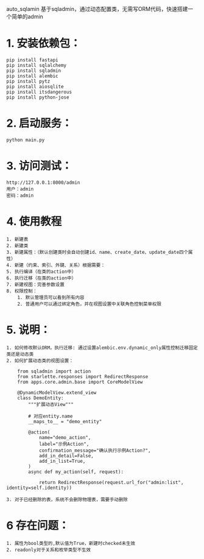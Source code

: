 auto_sqlamin 基于sqladmin，通过动态配置类，无需写ORM代码，快速搭建一个简单的admin 
# 1. 安装依赖包：
    pip install fastapi 
    pip install sqlalchemy 
    pip install sqladmin 
    pip install alembic 
    pip install pytz 
    pip install aiosqlite 
    pip install itsdangerous 
    pip install python-jose 
# 2. 启动服务：
    python main.py

# 3. 访问测试：
    http://127.0.0.1:8000/admin
    用户：admin
    密码：admin

# 4. 使用教程
    1. 新建表
    2. 新建类
    3. 新建属性：（默认创建类时会自动创建id、name、create_date、update_date四个属性）
    4. 新建（约束、索引、外键、关系）根据需要：
    5. 执行编译（在类的action中）
    6. 执行迁移（在类的action中）
    7. 新建视图：完善参数设置
    8. 权限控制：
        1. 默认管理员可以看到所有内容
        2. 普通用户可以通过绑定角色，并在视图设置中关联角色控制菜单权限


# 5. 说明：
    1. 如何修改默认ORM，执行迁移: 通过设置alembic.env.dynamic_only属性控制迁移固定类还是动态类
    2. 如何扩展动态类的视图设置：
    
        from sqladmin import action
        from starlette.responses import RedirectResponse
        from apps.core.admin.base import CoreModelView
   
        @DynamicModelView.extend_view
        class DemoEntity:
            """扩展动态View"""
    
            # 对应entity.name
            __maps_to__ = "demo_entity"
    
            @action(
                name="demo_action",
                label="示例Action",
                confirmation_message="确认执行示例Action?",
                add_in_detail=False,
                add_in_list=True,
            )
            async def my_action(self, request):
    
                return RedirectResponse(request.url_for("admin:list", identity=self.identity))

    3. 对于已经删除的表，系统不会删除物理表，需要手动删除
# 6 存在问题：
    1. 属性为bool类型的,默认值为True，新建时checked未生效
    2. readonly对于关系和枚举类型不生效
